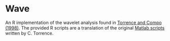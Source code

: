 # Wave

An R implementation of the wavelet analysis found in [Torrence and Compo (1998)](http://journals.ametsoc.org/doi/pdf/10.1175/1520-0477%281998%29079%3C0061%3AAPGTWA%3E2.0.CO%3B2). The provided R scripts are a translation of the original [Matlab scripts](http://paos.colorado.edu/research/wavelets/software.html) written by C. Torrence.

